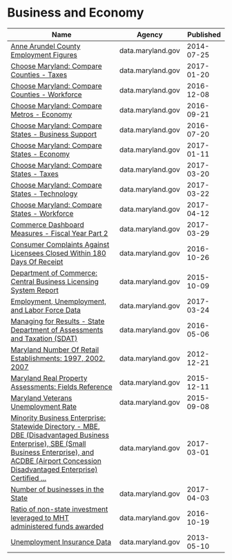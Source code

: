 # Business and Economy

Name | Agency | Published
---- | ---- | ---------
[Anne Arundel County Employment Figures](../datasets/8du4-um8y.md) | data.maryland.gov | 2014-07-25
[Choose Maryland: Compare Counties - Taxes](../datasets/9rx9-sduc.md) | data.maryland.gov | 2017-01-20
[Choose Maryland: Compare Counties - Workforce](../datasets/q7q7-usgm.md) | data.maryland.gov | 2016-12-08
[Choose Maryland: Compare Metros - Economy](../datasets/evyv-ezm8.md) | data.maryland.gov | 2016-09-21
[Choose Maryland: Compare States - Business Support](../datasets/tjqn-cex9.md) | data.maryland.gov | 2016-07-20
[Choose Maryland: Compare States - Economy](../datasets/gv8w-7mdg.md) | data.maryland.gov | 2017-01-11
[Choose Maryland: Compare States - Taxes](../datasets/t833-r94z.md) | data.maryland.gov | 2017-03-20
[Choose Maryland: Compare States - Technology](../datasets/enjg-rjqz.md) | data.maryland.gov | 2017-03-22
[Choose Maryland: Compare States - Workforce](../datasets/5esm-neyf.md) | data.maryland.gov | 2017-04-12
[Commerce Dashboard Measures - Fiscal Year Part 2](../datasets/94gw-yfdw.md) | data.maryland.gov | 2017-03-29
[Consumer Complaints Against Licensees Closed Within 180 Days Of Receipt](../datasets/e35t-9xe8.md) | data.maryland.gov | 2016-10-26
[Department of Commerce: Central Business Licensing System Report](../datasets/kype-d7gy.md) | data.maryland.gov | 2015-10-09
[Employment, Unemployment, and Labor Force Data](../datasets/ub9y-b3wy.md) | data.maryland.gov | 2017-03-24
[Managing for Results - State Department of Assessments and Taxation (SDAT)](../datasets/j85n-nmtq.md) | data.maryland.gov | 2016-05-06
[Maryland Number Of Retail Establishments: 1997, 2002, 2007](../datasets/4ad6-9yvy.md) | data.maryland.gov | 2012-12-21
[Maryland Real Property Assessments: Fields Reference](../datasets/w8th-47fz.md) | data.maryland.gov | 2015-12-11
[Maryland Veterans Unemployment Rate](../datasets/prxf-ppu5.md) | data.maryland.gov | 2015-09-08
[Minority Business Enterprise: Statewide Directory - MBE, DBE (Disadvantaged Business Enterprise), SBE (Small Business Enterprise), and ACDBE (Airport Concession Disadvantaged Enterprise) Certified ...](../datasets/viap-eh6m.md) | data.maryland.gov | 2017-03-01
[Number of businesses in the State](../datasets/ftgf-3uby.md) | data.maryland.gov | 2017-04-03
[Ratio of non-state investment leveraged to MHT administered funds awarded](../datasets/u3t7-xhw7.md) | data.maryland.gov | 2016-10-19
[Unemployment Insurance Data](../datasets/3x6e-7i3k.md) | data.maryland.gov | 2013-05-10

